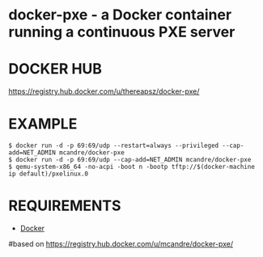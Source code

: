 # docker-pxe - a Docker container running a continuous PXE server

# DOCKER HUB

https://registry.hub.docker.com/u/thereapsz/docker-pxe/

# EXAMPLE

```
$ docker run -d -p 69:69/udp --restart=always --privileged --cap-add=NET_ADMIN mcandre/docker-pxe
$ docker run -d -p 69:69/udp --cap-add=NET_ADMIN mcandre/docker-pxe
$ qemu-system-x86_64 -no-acpi -boot n -bootp tftp://$(docker-machine ip default)/pxelinux.0
```

# REQUIREMENTS

* [Docker](https://www.docker.com/)

#based on
https://registry.hub.docker.com/u/mcandre/docker-pxe/
